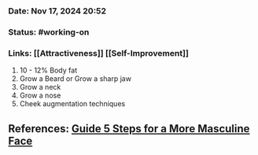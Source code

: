 ### Date: Nov 17, 2024 20:52

### Status: #working-on

### Links: [[Attractiveness]] [[Self-Improvement]]

1. 10 - 12% Body fat
2. Grow a Beard or Grow a sharp jaw
3. Grow a neck
4. Grow a nose
5. Cheek augmentation techniques

## References: [Guide 5 Steps for a More Masculine Face](https://www.youtube.com/watch?v=QyBfhWCkS1w)